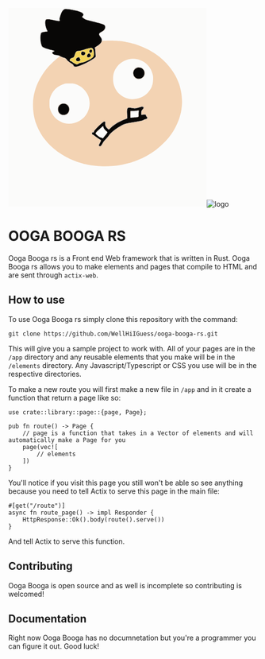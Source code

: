 <svg id="svg" version="1.1" xmlns="http://www.w3.org/2000/svg" xmlns:xlink="http://www.w3.org/1999/xlink" width="400" height="400" viewBox="0, 0, 400,400"><g id="svgg"><path id="path0" d="M113.200 2.426 C 111.119 3.300,108.049 7.149,106.840 10.400 C 106.554 11.170,106.176 12.160,106.000 12.600 C 105.520 13.802,104.949 15.592,104.405 17.600 C 104.136 18.590,103.755 19.813,103.558 20.319 C 103.062 21.592,103.110 23.467,103.663 24.352 C 105.320 27.006,103.131 26.955,88.600 24.001 C 78.586 21.965,76.453 22.118,75.160 24.966 C 73.656 28.276,74.383 35.286,76.927 42.000 C 77.386 43.210,78.109 44.796,78.535 45.525 C 79.514 47.202,79.194 47.512,76.195 47.801 C 71.159 48.286,68.007 48.965,66.979 49.784 C 64.293 51.925,63.959 65.265,66.402 72.800 C 66.794 74.010,67.224 75.480,67.356 76.066 C 67.832 78.163,72.327 80.620,79.000 82.429 C 79.660 82.608,80.830 82.932,81.600 83.148 C 82.370 83.364,85.144 84.088,87.765 84.756 C 92.892 86.062,93.727 86.479,92.543 87.142 C 92.134 87.370,91.170 87.902,90.400 88.323 C 86.458 90.481,89.858 93.795,97.000 94.757 C 101.426 95.353,102.945 95.812,105.000 97.173 C 106.440 98.126,107.981 98.712,113.512 100.410 C 115.112 100.901,118.400 103.818,118.400 104.746 C 118.400 105.261,123.150 109.022,127.400 111.872 C 130.304 113.820,131.104 114.576,131.539 115.780 C 132.732 119.084,137.985 118.868,146.718 115.156 C 147.753 114.716,149.320 114.053,150.200 113.682 C 159.059 109.949,170.805 103.305,174.347 100.024 L 176.095 98.406 175.854 93.303 C 175.626 88.455,175.231 84.558,174.608 80.994 C 174.333 79.416,174.358 79.371,176.064 78.425 C 188.177 71.704,191.289 65.613,186.066 58.847 C 181.419 52.827,181.846 51.243,189.169 47.352 C 195.775 43.842,197.536 36.032,192.268 33.606 C 190.648 32.860,184.136 30.744,181.100 29.978 C 180.275 29.770,178.925 29.429,178.100 29.219 C 177.275 29.009,174.980 28.459,173.000 27.996 C 168.257 26.886,168.184 26.867,163.800 25.611 C 163.140 25.422,160.804 24.798,158.609 24.224 C 155.698 23.462,154.290 22.873,153.409 22.048 C 152.744 21.425,151.345 20.341,150.300 19.639 C 148.028 18.112,148.029 18.117,149.800 16.400 C 153.433 12.879,150.672 9.517,142.000 6.901 C 138.456 5.832,129.148 3.838,123.000 2.830 C 118.973 2.170,114.271 1.976,113.200 2.426 M168.904 80.764 C 172.796 82.243,174.176 95.574,170.800 99.081 C 167.040 102.988,155.073 108.957,148.953 109.978 C 144.059 110.794,143.706 110.909,141.222 112.477 C 139.388 113.635,137.707 113.894,136.495 113.205 C 136.113 112.988,134.810 112.378,133.600 111.848 C 131.509 110.933,130.335 110.136,128.080 108.100 C 127.532 107.605,126.687 107.200,126.204 107.200 C 121.807 107.200,123.744 101.839,128.595 100.581 C 131.871 99.732,132.495 99.005,134.003 94.276 C 136.065 87.809,137.444 86.400,141.708 86.400 C 144.173 86.400,147.885 85.525,154.000 83.503 C 158.684 81.954,160.535 81.456,164.600 80.651 C 166.110 80.352,167.949 80.400,168.904 80.764 M164.070 84.926 C 162.178 86.939,163.668 90.392,166.430 90.399 C 168.276 90.403,169.720 85.880,168.320 84.480 C 167.483 83.643,165.033 83.900,164.070 84.926 M148.031 88.459 C 146.794 89.787,146.513 92.625,147.490 93.936 C 149.679 96.878,155.360 94.906,155.120 91.289 C 154.987 89.293,154.872 89.191,151.654 88.237 C 148.949 87.434,148.988 87.432,148.031 88.459 M160.433 92.900 C 156.003 97.441,160.269 102.100,165.030 97.920 C 166.297 96.808,166.889 95.200,166.032 95.200 C 165.829 95.200,165.543 94.652,165.396 93.982 C 164.733 90.962,162.747 90.529,160.433 92.900 M138.678 100.391 C 135.068 102.681,136.079 107.200,140.203 107.200 C 143.587 107.200,146.758 104.576,144.900 103.314 C 144.337 102.931,144.000 102.295,144.000 101.613 C 144.000 99.096,141.592 98.543,138.678 100.391 M258.592 120.918 C 247.559 126.191,251.081 142.400,263.259 142.400 C 278.029 142.400,278.553 120.809,263.800 120.110 C 261.054 119.980,260.315 120.095,258.592 120.918 M106.974 193.556 C 98.072 197.600,98.009 210.580,106.873 214.393 C 114.851 217.825,123.387 211.674,122.698 202.988 C 122.098 195.434,113.799 190.456,106.974 193.556 M267.400 199.186 C 266.740 199.353,265.120 199.879,263.800 200.354 C 257.770 202.528,255.983 202.619,247.633 201.175 C 241.694 200.147,240.360 200.843,239.574 205.374 C 239.109 208.050,239.136 209.012,239.942 218.750 C 240.257 222.545,240.234 222.582,236.800 223.727 C 224.819 227.723,214.334 233.872,206.157 241.697 C 202.326 245.364,202.870 245.252,200.180 242.929 C 196.321 239.598,194.954 236.630,195.392 232.538 C 195.713 229.540,195.327 228.798,193.451 228.804 C 190.740 228.812,172.800 246.237,172.800 248.861 C 172.800 250.376,172.777 250.400,171.280 250.400 C 169.426 250.400,168.800 250.964,168.800 252.634 C 168.800 253.874,170.050 255.200,171.218 255.200 C 171.463 255.200,172.684 256.076,173.932 257.146 C 176.154 259.052,183.476 264.045,185.748 265.202 C 187.521 266.105,187.465 266.491,184.816 271.633 C 182.671 275.795,182.409 276.534,182.869 277.121 C 184.765 279.543,186.658 278.555,189.234 273.800 C 191.470 269.671,193.056 267.569,196.913 263.623 C 198.968 261.520,201.615 258.360,202.795 256.600 C 208.215 248.519,227.727 235.005,237.200 232.769 C 242.038 231.628,242.839 231.477,255.000 229.419 C 268.058 227.210,271.332 226.384,273.737 224.693 C 274.362 224.253,275.712 223.805,276.737 223.696 C 280.140 223.335,281.288 220.576,278.800 218.737 C 277.990 218.138,277.600 217.504,277.600 216.787 C 277.600 214.400,275.557 213.948,270.091 215.127 C 267.988 215.581,267.948 215.519,267.933 211.771 C 267.919 208.049,268.410 206.769,270.870 204.124 C 274.293 200.443,272.502 197.895,267.400 199.186 M263.274 206.608 C 263.389 206.722,263.232 208.207,262.926 209.908 C 262.571 211.881,262.461 214.102,262.622 216.043 C 262.941 219.908,263.233 219.801,250.000 220.652 L 246.200 220.896 246.200 214.048 L 246.200 207.200 252.200 207.160 C 255.500 207.138,258.650 206.976,259.200 206.800 C 260.362 206.428,262.971 206.305,263.274 206.608 M191.536 238.619 C 191.791 239.179,192.000 239.882,192.000 240.181 C 192.000 241.865,195.338 246.140,198.509 248.517 C 200.700 250.159,200.457 250.644,192.900 259.712 C 191.965 260.834,191.200 261.898,191.200 262.076 C 191.200 262.641,189.807 262.427,188.094 261.600 C 187.184 261.160,186.255 260.800,186.031 260.800 C 184.877 260.800,181.162 258.090,176.655 253.962 C 174.929 252.381,176.858 249.667,183.792 243.920 C 186.112 241.998,189.308 239.107,190.000 238.305 C 190.799 237.380,190.989 237.419,191.536 238.619 " stroke="none" fill="#080706" fill-rule="evenodd"></path><path id="path1" d="M0.000 200.000 L 0.000 400.000 200.000 400.000 L 400.000 400.000 400.000 200.000 L 400.000 0.000 200.000 0.000 L 0.000 0.000 0.000 200.000 M119.567 1.603 C 146.970 5.794,156.351 10.366,150.400 16.629 C 149.448 17.631,149.167 18.163,149.523 18.292 C 150.051 18.484,152.709 20.444,154.340 21.843 C 154.825 22.260,157.062 23.098,159.311 23.706 C 164.089 24.998,176.508 28.162,179.400 28.824 C 192.199 31.755,195.810 33.846,195.784 38.308 C 195.757 43.108,193.688 45.949,188.238 48.669 C 182.437 51.565,182.389 52.069,187.208 59.452 C 188.921 62.075,189.200 62.781,189.200 64.490 L 189.200 66.477 191.300 66.209 C 198.459 65.294,219.104 65.643,227.102 66.815 C 232.823 67.653,235.488 68.080,237.000 68.398 C 237.880 68.583,239.680 68.946,241.000 69.204 C 247.080 70.392,255.565 72.683,260.200 74.388 C 268.420 77.412,273.580 79.577,279.400 82.446 C 286.038 85.717,286.990 86.270,295.798 91.966 C 297.698 93.195,302.915 96.898,303.200 97.220 C 303.310 97.345,303.779 97.706,304.243 98.023 C 304.706 98.340,306.053 99.410,307.236 100.400 C 323.209 113.767,336.352 131.604,342.604 148.400 C 342.973 149.390,343.429 150.560,343.617 151.000 C 344.058 152.031,345.202 155.455,345.620 157.000 C 350.807 176.159,351.621 191.553,348.349 208.600 C 347.965 210.600,347.837 211.136,346.579 216.000 C 344.039 225.824,337.309 241.235,332.753 247.662 C 332.339 248.246,332.000 248.860,332.000 249.026 C 332.000 249.384,324.481 259.924,323.601 260.800 C 323.490 260.910,322.429 262.170,321.242 263.600 C 316.653 269.131,305.284 279.857,299.197 284.400 C 298.460 284.950,297.394 285.777,296.829 286.238 C 291.072 290.925,273.940 300.962,267.200 303.595 C 266.430 303.896,264.900 304.544,263.800 305.036 C 258.984 307.190,250.865 310.165,246.800 311.266 C 246.030 311.474,244.770 311.827,244.000 312.049 C 243.230 312.271,241.880 312.629,241.000 312.845 C 240.120 313.060,238.680 313.417,237.800 313.637 C 234.668 314.420,232.971 314.808,230.800 315.238 C 229.590 315.478,227.790 315.835,226.800 316.032 C 207.464 319.875,177.824 319.513,158.800 315.202 C 157.810 314.977,156.370 314.690,155.600 314.564 C 154.830 314.437,153.750 314.189,153.200 314.013 C 152.650 313.837,151.390 313.471,150.400 313.200 C 149.410 312.929,148.150 312.569,147.600 312.400 C 147.050 312.231,145.790 311.868,144.800 311.593 C 142.483 310.949,138.428 309.644,137.400 309.210 C 136.960 309.025,134.969 308.241,132.976 307.468 C 108.932 298.147,86.349 281.727,73.200 264.005 C 72.650 263.264,71.824 262.194,71.365 261.629 C 66.750 255.940,60.247 244.027,56.830 235.000 C 56.331 233.680,55.768 232.240,55.579 231.800 C 54.318 228.857,51.894 219.064,51.124 213.800 C 49.088 199.873,49.267 185.667,51.613 175.000 C 52.455 171.171,53.323 167.671,53.844 166.000 C 54.153 165.010,54.598 163.570,54.832 162.800 C 55.421 160.861,56.710 157.369,57.969 154.300 C 66.338 133.906,82.330 113.647,101.100 99.663 C 104.445 97.170,104.336 96.773,100.100 96.035 C 98.725 95.796,96.485 95.406,95.122 95.168 C 87.936 93.916,85.673 89.103,91.319 87.082 C 92.239 86.752,91.267 86.354,86.747 85.209 C 76.859 82.704,71.707 80.977,69.161 79.314 C 67.525 78.246,67.255 77.755,65.632 72.900 C 64.298 68.905,63.715 61.396,64.303 55.777 C 65.004 49.088,65.989 48.285,74.858 47.166 L 78.315 46.729 77.011 43.865 C 73.054 35.172,72.614 25.057,76.087 22.624 C 77.134 21.891,81.835 21.771,84.494 22.410 C 88.031 23.260,98.299 25.173,100.745 25.438 L 103.290 25.714 102.974 24.757 C 101.825 21.280,105.412 9.987,109.272 4.929 C 111.904 1.480,114.109 0.768,119.567 1.603 M244.400 102.850 C 236.494 104.451,229.819 107.827,223.898 113.220 C 219.534 117.195,215.852 122.520,213.679 128.000 C 205.848 147.755,214.960 170.547,234.400 179.833 C 247.008 185.855,262.528 184.546,274.528 176.448 C 280.910 172.142,289.600 161.055,289.600 157.220 C 289.600 156.983,289.773 156.477,289.984 156.095 C 292.294 151.912,292.691 139.394,290.740 132.200 C 285.375 112.410,264.010 98.879,244.400 102.850 M269.046 120.416 C 279.173 126.036,276.983 140.856,265.679 143.196 C 252.818 145.859,245.565 128.604,256.429 121.188 C 259.715 118.945,265.733 118.577,269.046 120.416 M114.000 152.477 C 98.123 156.957,87.837 167.267,83.545 183.000 C 82.803 185.722,82.799 198.641,83.539 201.400 C 86.442 212.208,94.008 222.574,102.256 227.041 C 103.105 227.501,104.430 228.231,105.200 228.665 C 111.175 232.026,122.219 233.711,129.785 232.416 C 151.819 228.642,167.324 207.138,163.396 185.800 C 161.352 174.693,156.950 167.269,148.200 160.173 C 145.154 157.703,140.714 155.184,137.358 154.023 C 132.076 152.196,130.633 151.999,122.880 152.041 C 118.766 152.063,114.770 152.259,114.000 152.477 M118.310 193.890 C 120.412 195.286,122.800 198.189,122.800 199.348 C 122.800 199.681,122.980 200.064,123.200 200.200 C 123.694 200.505,123.733 206.950,123.247 207.905 C 123.052 208.287,122.647 209.138,122.347 209.797 C 117.157 221.155,99.600 216.689,99.600 204.011 C 99.600 194.015,110.012 188.383,118.310 193.890 M261.200 207.267 C 260.430 207.451,256.875 207.719,253.300 207.862 L 246.800 208.123 246.800 214.300 L 246.800 220.477 248.900 220.243 C 250.055 220.113,252.800 219.831,255.000 219.615 C 257.200 219.398,259.675 219.107,260.500 218.967 L 262.000 218.712 262.000 214.216 C 262.000 211.743,262.201 209.143,262.446 208.439 C 262.989 206.882,262.953 206.848,261.200 207.267 M189.389 239.902 C 188.723 240.506,186.833 242.164,185.189 243.588 C 180.591 247.568,176.836 251.257,176.589 252.035 C 176.138 253.456,182.405 258.449,187.307 260.575 L 190.414 261.923 192.107 259.720 C 193.038 258.509,195.024 255.998,196.521 254.140 C 199.440 250.515,199.610 249.769,197.748 248.772 C 195.978 247.825,193.135 244.327,191.838 241.502 L 190.600 238.805 189.389 239.902 " stroke="none" fill="#fbfbfa" fill-rule="evenodd"></path><path id="path2" d="M114.900 1.487 C 115.505 1.578,116.495 1.578,117.100 1.487 C 117.705 1.395,117.210 1.320,116.000 1.320 C 114.790 1.320,114.295 1.395,114.900 1.487 M121.905 2.283 C 122.402 2.379,123.122 2.375,123.505 2.275 C 123.887 2.175,123.480 2.096,122.600 2.101 C 121.720 2.105,121.407 2.187,121.905 2.283 M76.176 22.630 C 75.749 22.976,75.670 23.111,76.000 22.930 C 76.330 22.748,78.220 22.497,80.200 22.370 L 83.800 22.140 80.376 22.070 C 77.778 22.017,76.766 22.152,76.176 22.630 M102.998 24.667 C 103.167 25.291,103.032 25.587,102.517 25.721 C 101.889 25.884,101.884 25.913,102.476 25.954 C 103.401 26.017,103.734 25.351,103.203 24.503 C 102.815 23.885,102.790 23.905,102.998 24.667 M98.500 25.476 C 98.885 25.576,99.515 25.576,99.900 25.476 C 100.285 25.375,99.970 25.293,99.200 25.293 C 98.430 25.293,98.115 25.375,98.500 25.476 M73.728 29.600 C 73.728 31.030,73.801 31.615,73.889 30.900 C 73.978 30.185,73.978 29.015,73.889 28.300 C 73.801 27.585,73.728 28.170,73.728 29.600 M74.101 33.800 C 74.105 34.680,74.187 34.993,74.283 34.495 C 74.379 33.998,74.375 33.278,74.275 32.895 C 74.175 32.513,74.096 32.920,74.101 33.800 M192.826 45.307 C 191.687 46.711,191.642 46.829,192.563 46.000 C 193.520 45.138,194.656 43.586,194.314 43.607 C 194.251 43.611,193.582 44.376,192.826 45.307 M78.162 46.338 C 78.349 46.642,78.062 46.819,77.324 46.854 C 76.312 46.903,76.295 46.927,77.146 47.088 C 78.253 47.298,79.130 46.651,78.373 46.183 C 78.053 45.985,77.978 46.041,78.162 46.338 M70.500 47.876 C 70.885 47.976,71.515 47.976,71.900 47.876 C 72.285 47.775,71.970 47.693,71.200 47.693 C 70.430 47.693,70.115 47.775,70.500 47.876 M64.514 54.600 C 64.517 55.700,64.595 56.103,64.687 55.495 C 64.779 54.886,64.777 53.986,64.682 53.495 C 64.587 53.003,64.511 53.500,64.514 54.600 M64.146 61.000 C 64.147 63.200,64.214 64.049,64.295 62.887 C 64.376 61.724,64.376 59.924,64.293 58.887 C 64.211 57.849,64.145 58.800,64.146 61.000 M188.870 65.000 C 188.727 70.166,184.537 74.747,175.914 79.164 C 175.316 79.470,174.910 79.854,175.010 80.016 C 175.942 81.524,177.047 96.636,176.346 98.294 C 173.951 103.965,144.000 118.800,134.944 118.800 C 132.921 118.800,130.800 117.184,130.800 115.643 C 130.800 115.067,129.882 114.212,127.700 112.754 C 122.605 109.352,118.843 106.362,117.998 105.042 C 116.234 102.289,115.274 101.582,111.902 100.552 C 107.053 99.070,105.559 98.452,104.000 97.284 C 103.153 96.649,102.835 96.526,103.195 96.972 C 103.734 97.641,103.698 97.770,102.814 98.355 C 96.932 102.249,83.951 114.309,78.000 121.408 C 70.488 130.370,61.801 144.630,58.023 154.200 C 57.849 154.640,57.521 155.450,57.293 156.000 C 56.610 157.647,55.286 161.304,54.832 162.800 C 54.598 163.570,54.153 165.010,53.844 166.000 C 53.323 167.671,52.455 171.171,51.613 175.000 C 49.267 185.667,49.088 199.873,51.124 213.800 C 51.894 219.064,54.318 228.857,55.579 231.800 C 55.768 232.240,56.331 233.680,56.830 235.000 C 60.247 244.027,66.750 255.940,71.365 261.629 C 71.824 262.194,72.650 263.264,73.200 264.005 C 86.349 281.727,108.932 298.147,132.976 307.468 C 134.969 308.241,136.960 309.025,137.400 309.210 C 138.428 309.644,142.483 310.949,144.800 311.593 C 145.790 311.868,147.050 312.231,147.600 312.400 C 148.150 312.569,149.410 312.929,150.400 313.200 C 151.390 313.471,152.650 313.837,153.200 314.013 C 153.750 314.189,154.830 314.437,155.600 314.564 C 156.370 314.690,157.810 314.977,158.800 315.202 C 177.824 319.513,207.464 319.875,226.800 316.032 C 227.790 315.835,229.590 315.478,230.800 315.238 C 232.931 314.816,234.336 314.495,237.900 313.618 C 241.631 312.700,242.661 312.436,244.100 312.027 C 244.925 311.792,246.185 311.440,246.900 311.243 C 250.973 310.126,259.060 307.156,263.800 305.036 C 264.900 304.544,266.430 303.896,267.200 303.595 C 273.940 300.962,291.072 290.925,296.829 286.238 C 297.394 285.777,298.460 284.950,299.197 284.400 C 305.284 279.857,316.653 269.131,321.242 263.600 C 322.429 262.170,323.490 260.910,323.601 260.800 C 324.481 259.924,332.000 249.384,332.000 249.026 C 332.000 248.860,332.339 248.246,332.753 247.662 C 336.181 242.826,342.116 230.178,344.793 222.000 C 345.781 218.983,346.280 217.213,347.608 212.000 C 349.401 204.966,350.592 193.408,350.246 186.400 C 349.658 174.479,348.694 168.354,345.620 157.000 C 345.202 155.455,344.058 152.031,343.617 151.000 C 343.429 150.560,342.973 149.390,342.604 148.400 C 336.352 131.604,323.209 113.767,307.236 100.400 C 306.053 99.410,304.706 98.340,304.243 98.023 C 303.779 97.706,303.310 97.345,303.200 97.220 C 302.915 96.898,297.698 93.195,295.798 91.966 C 286.990 86.270,286.038 85.717,279.400 82.446 C 273.580 79.577,268.420 77.412,260.200 74.388 C 255.565 72.683,247.080 70.392,241.000 69.204 C 239.680 68.946,237.880 68.583,237.000 68.398 C 235.488 68.080,232.823 67.653,227.102 66.815 C 219.112 65.644,198.437 65.293,191.322 66.207 L 189.244 66.474 189.096 64.337 C 188.959 62.359,188.942 62.409,188.870 65.000 M64.509 67.200 C 64.509 68.190,64.587 68.595,64.682 68.100 C 64.778 67.605,64.778 66.795,64.682 66.300 C 64.587 65.805,64.509 66.210,64.509 67.200 M65.206 71.633 C 65.209 72.165,65.389 72.870,65.606 73.200 C 65.882 73.622,65.923 73.385,65.742 72.400 C 65.425 70.675,65.198 70.349,65.206 71.633 M88.012 90.694 C 88.005 90.965,88.495 91.694,89.100 92.313 C 89.705 92.932,89.910 93.070,89.555 92.619 C 89.200 92.169,88.710 91.440,88.467 91.000 C 88.223 90.560,88.019 90.422,88.012 90.694 M96.300 95.482 C 96.795 95.578,97.605 95.578,98.100 95.482 C 98.595 95.387,98.190 95.309,97.200 95.309 C 96.210 95.309,95.805 95.387,96.300 95.482 M259.000 102.985 C 276.004 106.533,288.278 118.938,291.587 135.920 C 292.630 141.274,291.699 152.990,289.984 156.095 C 289.773 156.477,289.600 156.983,289.600 157.220 C 289.600 159.346,284.188 167.784,280.386 171.586 C 269.353 182.619,251.196 186.681,237.400 181.202 C 220.822 174.618,211.189 160.543,211.206 142.929 C 211.216 132.550,213.381 126.019,219.488 117.940 C 228.218 106.392,244.960 100.055,259.000 102.985 M261.900 119.489 C 262.615 119.578,263.785 119.578,264.500 119.489 C 265.215 119.401,264.630 119.328,263.200 119.328 C 261.770 119.328,261.185 119.401,261.900 119.489 M257.600 120.456 L 256.600 121.295 257.629 120.685 C 258.195 120.349,259.095 119.992,259.629 119.892 L 260.600 119.709 259.600 119.663 C 259.050 119.638,258.150 119.995,257.600 120.456 M270.287 121.564 C 272.042 122.836,273.298 124.414,274.192 126.473 C 274.509 127.203,274.776 127.520,274.784 127.178 C 274.823 125.657,270.374 120.400,269.049 120.400 C 268.846 120.400,269.403 120.924,270.287 121.564 M255.171 122.102 C 254.605 122.596,253.893 123.360,253.590 123.800 C 253.286 124.240,253.794 123.888,254.719 123.019 C 256.253 121.576,256.583 121.196,256.300 121.202 C 256.245 121.203,255.737 121.608,255.171 122.102 M252.210 125.980 C 251.875 126.629,251.615 127.484,251.634 127.880 C 251.657 128.359,251.773 128.257,251.979 127.577 C 252.150 127.014,252.501 126.159,252.759 125.677 C 253.017 125.194,253.136 124.800,253.024 124.800 C 252.912 124.800,252.546 125.331,252.210 125.980 M275.000 131.426 C 275.000 133.267,275.122 134.464,275.272 134.086 C 275.642 133.153,275.658 129.110,275.294 128.540 C 275.132 128.287,275.000 129.586,275.000 131.426 M251.314 131.400 C 251.317 132.500,251.395 132.903,251.487 132.295 C 251.579 131.686,251.577 130.786,251.482 130.295 C 251.387 129.803,251.311 130.300,251.314 131.400 M251.646 134.662 C 251.544 136.560,255.762 142.000,257.335 142.000 C 257.567 142.000,257.047 141.477,256.179 140.837 C 254.052 139.270,252.347 136.804,251.867 134.600 C 251.705 133.855,251.690 133.860,251.646 134.662 M274.432 135.524 C 274.314 137.467,270.110 141.643,267.448 142.460 C 266.736 142.678,266.718 142.727,267.332 142.760 C 269.373 142.871,275.278 137.006,274.659 135.482 C 274.517 135.133,274.454 135.145,274.432 135.524 M258.188 142.381 C 258.629 143.095,263.201 143.714,264.905 143.291 L 266.600 142.870 264.599 143.073 C 263.433 143.192,261.640 143.026,260.299 142.676 C 259.034 142.346,258.084 142.213,258.188 142.381 M132.680 152.604 C 133.956 152.936,136.061 153.575,137.358 154.023 C 139.572 154.789,140.657 155.328,144.600 157.621 C 152.580 162.261,160.316 172.472,162.463 181.200 C 165.202 192.337,164.188 201.423,159.110 211.225 C 149.180 230.394,123.207 238.796,105.200 228.665 C 104.430 228.231,103.105 227.501,102.256 227.041 C 94.008 222.574,86.442 212.208,83.539 201.400 C 82.799 198.641,82.803 185.722,83.545 183.000 C 87.837 167.267,98.123 156.957,114.000 152.477 C 116.357 151.812,129.994 151.904,132.680 152.604 M110.000 192.033 C 109.028 192.195,109.487 192.281,111.500 192.314 C 113.095 192.340,114.400 192.299,114.400 192.223 C 114.400 191.939,111.353 191.808,110.000 192.033 M105.400 193.280 C 103.588 194.571,101.584 196.503,101.126 197.400 C 100.901 197.840,101.290 197.524,101.989 196.698 C 103.513 194.899,106.254 192.948,107.616 192.693 L 108.600 192.509 107.600 192.467 C 107.050 192.444,106.060 192.810,105.400 193.280 M115.400 192.685 C 115.840 192.791,116.371 193.040,116.580 193.239 C 116.789 193.437,117.138 193.600,117.356 193.600 C 117.575 193.600,117.404 193.336,116.976 193.013 C 116.549 192.690,115.840 192.441,115.400 192.459 L 114.600 192.493 115.400 192.685 M119.630 195.296 C 120.636 196.298,121.757 197.721,122.121 198.459 C 122.484 199.196,122.786 199.571,122.791 199.291 C 122.807 198.404,120.766 195.668,119.256 194.552 C 117.952 193.587,117.991 193.665,119.630 195.296 M272.142 198.981 C 273.782 200.501,273.572 202.037,271.407 204.351 C 269.052 206.869,268.400 208.535,268.400 212.033 L 268.400 214.891 269.700 214.623 C 275.535 213.423,278.400 214.208,278.400 217.008 C 278.400 217.527,278.824 218.186,279.400 218.563 C 281.783 220.124,279.957 224.811,277.182 224.256 C 276.535 224.127,275.564 224.382,274.576 224.941 C 270.601 227.190,268.482 227.753,256.200 229.824 C 242.272 232.173,243.606 231.920,238.000 233.275 C 227.547 235.803,208.831 248.611,203.118 257.146 C 201.994 258.826,199.248 262.090,197.015 264.400 C 193.591 267.944,190.800 271.432,190.800 272.170 C 190.800 272.596,187.850 277.350,187.154 278.046 C 185.585 279.615,182.000 278.514,182.000 276.465 C 182.000 276.060,182.986 273.855,184.191 271.565 C 186.998 266.232,187.120 266.657,181.866 263.465 C 179.390 261.961,176.203 259.756,174.782 258.566 C 173.362 257.375,171.433 256.046,170.495 255.613 C 167.082 254.034,167.783 249.006,171.321 249.683 C 172.141 249.840,172.222 249.730,172.067 248.672 C 171.861 247.273,188.813 230.003,191.718 228.651 C 194.603 227.310,197.099 229.310,196.075 232.144 C 195.053 234.968,196.491 238.493,200.092 241.995 L 202.573 244.407 205.186 241.875 C 213.683 233.645,219.731 229.867,232.600 224.756 L 239.400 222.055 239.331 220.327 C 239.293 219.377,239.132 215.618,238.974 211.973 C 238.475 200.434,239.756 199.054,249.318 200.833 C 254.657 201.826,258.914 201.495,264.000 199.692 C 269.473 197.752,270.700 197.645,272.142 198.981 M100.037 199.331 C 99.763 199.843,99.614 200.878,99.705 201.631 C 99.868 202.965,99.874 202.958,99.936 201.380 C 99.971 200.489,100.213 199.547,100.473 199.287 C 100.734 199.026,100.854 198.721,100.741 198.607 C 100.627 198.494,100.311 198.820,100.037 199.331 M123.000 204.000 C 123.000 206.158,123.135 207.840,123.300 207.738 C 123.465 207.636,123.600 205.954,123.600 204.000 C 123.600 202.046,123.465 200.364,123.300 200.262 C 123.135 200.160,123.000 201.842,123.000 204.000 M99.632 206.676 C 99.614 207.598,99.742 208.441,99.916 208.548 C 100.090 208.656,100.167 208.082,100.087 207.272 C 99.869 205.058,99.667 204.795,99.632 206.676 M257.900 207.482 C 258.395 207.578,259.205 207.578,259.700 207.482 C 260.195 207.387,259.790 207.309,258.800 207.309 C 257.810 207.309,257.405 207.387,257.900 207.482 M246.576 208.118 C 246.467 208.402,246.428 211.327,246.489 214.618 L 246.600 220.600 248.200 220.634 L 249.800 220.668 248.281 220.510 L 246.762 220.352 246.881 213.976 C 246.998 207.686,246.968 207.097,246.576 208.118 M122.064 209.601 C 121.079 211.825,118.034 214.368,115.200 215.333 C 114.704 215.501,114.714 215.542,115.254 215.568 C 117.340 215.669,123.234 210.303,122.723 208.769 C 122.654 208.563,122.358 208.937,122.064 209.601 M100.400 209.479 C 100.400 211.045,106.405 215.984,107.685 215.470 C 108.037 215.329,107.998 215.253,107.561 215.232 C 105.893 215.149,102.866 212.718,101.060 210.011 C 100.697 209.467,100.400 209.228,100.400 209.479 M262.086 213.875 L 262.000 218.749 260.700 218.911 L 259.400 219.072 260.713 219.136 C 262.403 219.218,262.453 219.046,262.299 213.576 L 262.171 209.000 262.086 213.875 M109.800 216.026 C 110.680 216.185,112.120 216.184,113.000 216.024 C 114.265 215.794,113.931 215.733,111.400 215.735 C 108.871 215.737,108.536 215.798,109.800 216.026 M253.100 219.893 C 254.035 219.977,255.565 219.977,256.500 219.893 C 257.435 219.809,256.670 219.740,254.800 219.740 C 252.930 219.740,252.165 219.809,253.100 219.893 M189.558 239.512 L 188.600 240.600 189.657 239.671 C 190.444 238.979,190.768 238.877,190.925 239.271 C 191.065 239.621,191.148 239.639,191.168 239.324 C 191.232 238.365,190.492 238.452,189.558 239.512 M195.400 246.800 C 196.259 247.680,197.052 248.400,197.162 248.400 C 197.272 248.400,196.659 247.680,195.800 246.800 C 194.941 245.920,194.148 245.200,194.038 245.200 C 193.928 245.200,194.541 245.920,195.400 246.800 M178.786 249.100 L 176.600 251.400 178.900 249.214 C 181.037 247.182,181.383 246.800,181.086 246.800 C 181.024 246.800,179.989 247.835,178.786 249.100 " stroke="none" fill="#f3d3b3" fill-rule="evenodd"></path><path id="path3" d="M162.194 81.428 C 160.871 81.716,157.001 82.877,153.594 84.006 C 149.145 85.482,146.104 86.225,142.800 86.645 C 137.317 87.343,136.173 88.167,135.026 92.246 C 133.178 98.816,132.368 99.846,127.998 101.173 C 123.641 102.496,122.729 105.657,126.359 106.851 C 127.152 107.111,128.790 108.130,130.000 109.115 C 131.210 110.100,132.830 111.170,133.600 111.492 C 134.370 111.815,135.510 112.331,136.132 112.639 C 137.821 113.475,138.536 113.351,142.124 111.605 C 144.340 110.526,146.177 109.932,147.800 109.771 C 153.832 109.172,167.555 102.421,170.956 98.380 C 173.308 95.584,172.636 85.651,169.860 82.171 C 168.607 80.601,166.793 80.425,162.194 81.428 M167.614 83.807 C 169.394 84.728,169.773 88.284,168.253 89.804 C 166.895 91.162,163.610 90.321,163.020 88.464 C 162.005 85.266,164.853 82.379,167.614 83.807 M152.222 88.036 C 155.722 89.167,156.668 91.335,154.733 93.795 C 151.287 98.175,144.723 94.769,146.877 89.719 C 148.049 86.972,148.494 86.832,152.222 88.036 M164.869 91.862 C 165.271 92.226,165.600 92.933,165.600 93.433 C 165.600 93.934,165.888 94.631,166.240 94.983 C 167.274 96.017,166.613 97.483,164.510 98.816 C 161.162 100.940,158.400 99.910,158.400 96.538 C 158.400 92.774,162.556 89.769,164.869 91.862 M143.700 99.923 C 144.085 100.253,144.400 100.889,144.400 101.336 C 144.400 101.783,144.785 102.558,145.256 103.059 C 146.056 103.912,146.071 104.033,145.476 104.940 C 143.229 108.369,137.616 108.597,136.366 105.310 C 134.910 101.481,140.626 97.283,143.700 99.923 " stroke="none" fill="#f3d45a" fill-rule="evenodd"></path><path id="path4" d="M112.287 2.434 C 110.447 3.405,106.291 8.800,107.383 8.800 C 107.484 8.800,108.016 8.033,108.565 7.096 C 110.986 2.965,113.107 1.853,117.999 2.153 C 120.146 2.284,120.958 2.238,120.200 2.028 C 117.864 1.379,113.901 1.582,112.287 2.434 M122.600 2.800 C 124.340 3.243,126.982 3.243,125.600 2.800 C 125.050 2.624,123.880 2.483,123.000 2.487 C 121.478 2.494,121.458 2.510,122.600 2.800 M127.400 3.600 C 127.840 3.789,128.740 3.944,129.400 3.944 C 130.423 3.944,130.482 3.893,129.800 3.600 C 129.360 3.411,128.460 3.256,127.800 3.256 C 126.777 3.256,126.718 3.307,127.400 3.600 M131.400 4.400 C 131.840 4.589,132.740 4.744,133.400 4.744 C 134.423 4.744,134.482 4.693,133.800 4.400 C 133.360 4.211,132.460 4.056,131.800 4.056 C 130.777 4.056,130.718 4.107,131.400 4.400 M134.800 4.946 C 134.800 5.026,136.105 5.400,137.700 5.777 C 149.850 8.648,154.020 12.309,149.800 16.400 C 148.029 18.117,148.028 18.112,150.300 19.639 C 151.345 20.341,152.740 21.419,153.400 22.033 C 154.452 23.012,159.530 24.800,161.259 24.800 C 162.341 24.800,161.101 24.308,158.295 23.623 C 156.009 23.066,154.779 22.481,153.081 21.147 C 151.858 20.186,150.444 19.110,149.939 18.755 L 149.021 18.109 150.311 16.641 C 152.325 14.346,151.989 11.686,149.412 9.516 C 147.500 7.906,134.800 3.934,134.800 4.946 M106.223 10.606 C 105.571 12.168,105.408 13.126,105.874 12.659 C 106.259 12.274,107.198 9.464,107.005 9.272 C 106.918 9.185,106.566 9.785,106.223 10.606 M104.225 16.479 C 103.661 18.328,103.212 20.102,103.227 20.421 C 103.262 21.162,103.763 19.962,104.404 17.600 C 104.673 16.610,105.076 15.299,105.300 14.687 C 105.524 14.075,105.605 13.472,105.479 13.346 C 105.354 13.220,104.789 14.630,104.225 16.479 M102.998 22.600 C 103.069 23.480,103.189 24.560,103.264 25.000 C 103.390 25.739,103.201 25.794,100.800 25.716 C 98.923 25.655,98.478 25.727,99.200 25.976 C 102.341 27.058,104.629 26.186,103.667 24.273 C 103.426 23.793,103.147 22.860,103.049 22.200 C 102.950 21.540,102.927 21.720,102.998 22.600 M76.146 22.868 C 75.238 23.307,74.394 24.790,74.409 25.919 C 74.414 26.293,74.750 25.868,75.157 24.973 C 75.707 23.761,76.241 23.235,77.248 22.914 C 78.063 22.653,78.282 22.476,77.800 22.468 C 77.360 22.460,76.616 22.640,76.146 22.868 M82.200 22.823 C 83.080 23.005,84.250 23.146,84.800 23.137 L 85.800 23.120 84.800 22.800 C 84.250 22.624,83.080 22.483,82.200 22.486 L 80.600 22.492 82.200 22.823 M86.600 23.600 C 87.040 23.789,87.940 23.944,88.600 23.944 C 89.623 23.944,89.682 23.893,89.000 23.600 C 88.560 23.411,87.660 23.256,87.000 23.256 C 85.977 23.256,85.918 23.307,86.600 23.600 M90.600 24.400 C 91.040 24.589,91.940 24.744,92.600 24.744 C 93.623 24.744,93.682 24.693,93.000 24.400 C 92.560 24.211,91.660 24.056,91.000 24.056 C 89.977 24.056,89.918 24.107,90.600 24.400 M94.600 25.200 C 95.040 25.389,96.030 25.538,96.800 25.532 C 98.073 25.521,98.109 25.491,97.200 25.200 C 95.748 24.735,93.518 24.735,94.600 25.200 M162.400 25.200 C 162.730 25.413,163.360 25.588,163.800 25.588 C 164.462 25.588,164.497 25.521,164.000 25.200 C 163.670 24.987,163.040 24.812,162.600 24.812 C 161.938 24.812,161.903 24.879,162.400 25.200 M165.400 25.975 C 167.142 26.674,169.095 27.198,169.828 27.164 C 170.253 27.143,169.520 26.786,168.200 26.369 C 165.817 25.616,163.798 25.332,165.400 25.975 M74.134 29.600 C 74.134 31.250,74.205 31.925,74.291 31.100 C 74.378 30.275,74.378 28.925,74.291 28.100 C 74.205 27.275,74.134 27.950,74.134 29.600 M170.800 27.353 C 170.800 27.616,176.800 28.933,177.016 28.718 C 177.128 28.605,176.001 28.217,174.510 27.855 C 171.806 27.199,170.800 27.063,170.800 27.353 M178.000 29.200 C 178.330 29.413,179.050 29.578,179.600 29.566 C 180.516 29.546,180.533 29.515,179.800 29.200 C 178.616 28.691,177.213 28.691,178.000 29.200 M181.200 30.000 C 181.530 30.213,182.091 30.391,182.447 30.394 C 183.315 30.402,190.181 32.649,192.268 33.608 C 197.537 36.028,195.774 43.842,189.169 47.352 C 185.374 49.368,183.200 50.866,183.200 51.464 C 183.200 51.848,183.504 51.707,184.100 51.048 C 184.595 50.500,186.440 49.302,188.200 48.386 C 193.269 45.747,195.582 42.737,195.664 38.674 C 195.749 34.417,194.162 33.239,184.557 30.431 C 181.407 29.510,180.203 29.356,181.200 30.000 M74.456 34.600 C 74.456 35.260,74.611 36.160,74.800 36.600 C 75.093 37.282,75.144 37.223,75.144 36.200 C 75.144 35.540,74.989 34.640,74.800 34.200 C 74.507 33.518,74.456 33.577,74.456 34.600 M75.212 38.200 C 75.212 38.640,75.387 39.270,75.600 39.600 C 75.921 40.097,75.988 40.062,75.988 39.400 C 75.988 38.960,75.813 38.330,75.600 38.000 C 75.279 37.503,75.212 37.538,75.212 38.200 M76.033 40.800 C 76.021 41.130,76.606 42.618,77.333 44.106 C 78.820 47.151,78.813 47.191,76.833 47.223 C 76.045 47.236,74.680 47.410,73.800 47.610 C 72.508 47.904,72.807 47.943,75.353 47.814 C 79.371 47.610,79.507 47.447,78.089 44.557 C 77.453 43.261,76.735 41.750,76.493 41.200 C 76.252 40.650,76.045 40.470,76.033 40.800 M68.800 48.400 C 68.046 48.887,69.678 48.887,71.200 48.400 C 72.116 48.107,72.083 48.077,70.800 48.046 C 70.030 48.027,69.130 48.187,68.800 48.400 M66.761 49.313 C 65.700 50.123,64.798 52.269,64.841 53.880 C 64.878 55.255,64.932 55.173,65.403 53.013 C 65.790 51.237,66.215 50.392,67.062 49.715 C 68.216 48.791,67.936 48.416,66.761 49.313 M183.210 53.677 C 183.198 54.471,184.484 56.798,186.071 58.853 C 186.688 59.652,187.542 61.092,187.968 62.053 C 188.395 63.014,188.756 63.495,188.772 63.123 C 188.802 62.403,187.621 60.183,186.154 58.200 C 185.666 57.540,184.806 56.100,184.244 55.000 C 183.681 53.900,183.216 53.305,183.210 53.677 M64.553 61.000 C 64.553 63.640,64.618 64.668,64.697 63.284 C 64.775 61.901,64.774 59.741,64.695 58.484 C 64.616 57.228,64.552 58.360,64.553 61.000 M188.451 66.200 C 188.153 69.671,183.417 74.346,176.064 78.425 C 174.358 79.371,174.333 79.416,174.608 80.994 C 175.231 84.558,175.626 88.455,175.854 93.303 L 176.095 98.406 174.347 100.024 C 170.805 103.305,159.059 109.949,150.200 113.682 C 149.320 114.053,147.753 114.716,146.718 115.156 C 137.985 118.868,132.732 119.084,131.539 115.780 C 131.104 114.576,130.304 113.820,127.400 111.872 C 123.150 109.022,118.400 105.261,118.400 104.746 C 118.400 103.818,115.112 100.901,113.512 100.410 C 108.011 98.721,106.440 98.129,105.000 97.199 C 102.700 95.713,101.339 95.194,99.881 95.244 C 98.788 95.282,98.902 95.362,100.658 95.792 C 101.790 96.069,103.320 96.754,104.058 97.314 C 105.554 98.450,107.063 99.073,111.902 100.552 C 115.274 101.582,116.234 102.289,117.998 105.042 C 118.843 106.362,122.605 109.352,127.700 112.754 C 129.882 114.212,130.800 115.067,130.800 115.643 C 130.800 117.184,132.921 118.800,134.944 118.800 C 144.000 118.800,173.951 103.965,176.346 98.294 C 177.047 96.636,175.942 81.524,175.010 80.016 C 174.910 79.854,175.316 79.470,175.914 79.164 C 183.430 75.314,189.161 69.630,188.686 66.497 C 188.578 65.782,188.496 65.678,188.451 66.200 M64.868 68.000 C 64.862 68.770,65.011 69.760,65.200 70.200 C 65.665 71.282,65.665 69.052,65.200 67.600 C 64.909 66.691,64.879 66.727,64.868 68.000 M65.641 71.800 C 65.645 72.755,67.146 76.466,67.177 75.600 C 67.189 75.270,66.848 74.100,66.418 73.000 C 65.989 71.900,65.639 71.360,65.641 71.800 M67.200 76.891 C 67.200 77.595,68.981 79.099,71.000 80.101 C 72.975 81.080,77.188 82.471,77.681 82.306 C 77.935 82.222,76.625 81.656,74.771 81.048 C 71.299 79.911,68.768 78.460,67.770 77.036 C 67.295 76.358,67.200 76.334,67.200 76.891 M165.900 80.682 C 166.395 80.778,167.205 80.778,167.700 80.682 C 168.195 80.587,167.790 80.509,166.800 80.509 C 165.810 80.509,165.405 80.587,165.900 80.682 M161.800 81.200 L 161.000 81.544 161.800 81.532 C 162.240 81.526,163.050 81.376,163.600 81.200 L 164.600 80.880 163.600 80.868 C 163.050 80.862,162.240 81.011,161.800 81.200 M169.868 82.181 C 170.474 82.941,171.042 83.492,171.129 83.404 C 171.377 83.156,169.592 80.800,169.156 80.800 C 168.941 80.800,169.262 81.422,169.868 82.181 M158.400 82.000 C 157.605 82.514,158.604 82.514,159.800 82.000 L 160.600 81.656 159.800 81.634 C 159.360 81.622,158.730 81.787,158.400 82.000 M78.800 82.800 C 79.130 83.013,79.760 83.188,80.200 83.188 C 80.862 83.188,80.897 83.121,80.400 82.800 C 80.070 82.587,79.440 82.412,79.000 82.412 C 78.338 82.412,78.303 82.479,78.800 82.800 M156.000 82.800 C 155.467 83.145,155.467 83.188,156.000 83.188 C 156.330 83.188,156.870 83.013,157.200 82.800 C 157.733 82.455,157.733 82.412,157.200 82.412 C 156.870 82.412,156.330 82.587,156.000 82.800 M81.600 83.600 C 81.930 83.813,82.560 83.988,83.000 83.988 C 83.662 83.988,83.697 83.921,83.200 83.600 C 82.870 83.387,82.240 83.212,81.800 83.212 C 81.138 83.212,81.103 83.279,81.600 83.600 M153.600 83.600 C 153.067 83.945,153.067 83.988,153.600 83.988 C 153.930 83.988,154.470 83.813,154.800 83.600 C 155.333 83.255,155.333 83.212,154.800 83.212 C 154.470 83.212,153.930 83.387,153.600 83.600 M164.500 83.996 C 163.785 84.432,163.200 85.002,163.200 85.264 C 163.200 85.525,163.617 85.348,164.126 84.870 C 164.701 84.329,165.572 83.998,166.426 83.994 C 167.460 83.989,167.652 83.892,167.200 83.600 C 166.344 83.047,165.964 83.103,164.500 83.996 M84.600 84.400 C 85.040 84.589,85.760 84.744,86.200 84.744 L 87.000 84.744 86.200 84.400 C 85.760 84.211,85.040 84.056,84.600 84.056 L 83.800 84.056 84.600 84.400 M151.200 84.400 C 150.667 84.745,150.667 84.788,151.200 84.788 C 151.530 84.788,152.070 84.613,152.400 84.400 C 152.933 84.055,152.933 84.012,152.400 84.012 C 152.070 84.012,151.530 84.187,151.200 84.400 M171.256 84.400 C 171.256 84.730,171.411 85.360,171.600 85.800 C 171.817 86.304,171.944 86.378,171.944 86.000 C 171.944 85.670,171.789 85.040,171.600 84.600 C 171.383 84.096,171.256 84.022,171.256 84.400 M89.800 85.761 L 92.600 86.652 91.000 87.484 C 88.234 88.921,87.754 89.705,88.675 91.282 C 89.515 92.720,91.745 94.412,92.759 94.380 C 93.112 94.369,92.646 93.994,91.724 93.547 C 88.561 92.012,87.963 89.657,90.400 88.323 C 91.170 87.902,92.134 87.370,92.543 87.142 C 93.575 86.564,92.976 86.106,90.259 85.399 C 86.863 84.514,86.581 84.737,89.800 85.761 M148.800 85.200 C 148.267 85.545,148.267 85.588,148.800 85.588 C 149.130 85.588,149.670 85.413,150.000 85.200 C 150.533 84.855,150.533 84.812,150.000 84.812 C 149.670 84.812,149.130 84.987,148.800 85.200 M168.909 86.800 C 168.909 87.790,168.987 88.195,169.082 87.700 C 169.178 87.205,169.178 86.395,169.082 85.900 C 168.987 85.405,168.909 85.810,168.909 86.800 M145.200 86.000 L 144.200 86.320 145.200 86.320 C 145.750 86.320,146.650 86.176,147.200 86.000 L 148.200 85.680 147.200 85.680 C 146.650 85.680,145.750 85.824,145.200 86.000 M162.893 87.200 C 162.893 87.970,162.975 88.285,163.076 87.900 C 163.176 87.515,163.176 86.885,163.076 86.500 C 162.975 86.115,162.893 86.430,162.893 87.200 M139.000 86.802 C 138.505 87.016,139.190 87.060,140.800 86.918 C 142.230 86.792,143.475 86.623,143.567 86.544 C 143.920 86.239,139.758 86.474,139.000 86.802 M137.315 87.460 C 136.659 87.726,135.047 90.380,135.354 90.688 C 135.489 90.823,135.600 90.730,135.600 90.481 C 135.600 90.232,136.159 89.392,136.841 88.614 C 137.524 87.836,138.019 87.214,137.941 87.232 C 137.864 87.249,137.582 87.352,137.315 87.460 M147.862 87.931 C 147.498 88.334,147.200 88.818,147.200 89.007 C 147.200 89.196,147.577 88.946,148.038 88.452 C 148.697 87.745,149.144 87.606,150.138 87.801 C 151.081 87.986,151.249 87.943,150.800 87.630 C 149.880 86.989,148.596 87.121,147.862 87.931 M172.200 91.760 C 172.200 94.294,172.322 96.060,172.472 95.684 C 172.815 94.821,172.807 89.307,172.460 88.076 C 172.317 87.568,172.200 89.226,172.200 91.760 M152.000 88.400 C 152.330 88.613,152.960 88.778,153.400 88.766 L 154.200 88.744 153.400 88.400 C 152.204 87.886,151.205 87.886,152.000 88.400 M163.200 89.151 C 163.200 89.533,165.128 90.605,165.374 90.360 C 165.470 90.264,165.020 89.882,164.374 89.511 C 163.728 89.140,163.200 88.978,163.200 89.151 M167.802 89.598 C 167.403 90.039,167.207 90.400,167.367 90.400 C 167.788 90.400,168.928 89.195,168.712 88.979 C 168.611 88.878,168.202 89.156,167.802 89.598 M146.643 90.233 C 146.119 91.597,146.428 93.186,147.429 94.278 L 148.458 95.400 147.574 94.127 C 146.864 93.105,146.741 92.532,146.949 91.227 C 147.216 89.561,147.075 89.105,146.643 90.233 M155.301 91.400 C 155.305 92.280,155.387 92.593,155.483 92.095 C 155.579 91.598,155.575 90.878,155.475 90.495 C 155.375 90.113,155.296 90.520,155.301 91.400 M134.629 92.229 C 134.481 92.815,134.438 93.372,134.532 93.466 C 134.627 93.560,134.824 93.158,134.971 92.571 C 135.119 91.985,135.162 91.428,135.068 91.334 C 134.973 91.240,134.776 91.642,134.629 92.229 M159.848 92.967 C 158.048 95.164,157.926 95.780,159.700 93.714 C 160.415 92.881,161.270 91.981,161.600 91.713 C 161.945 91.433,162.008 91.220,161.748 91.213 C 161.500 91.206,160.645 91.995,159.848 92.967 M164.089 91.749 C 164.468 92.037,164.952 92.706,165.164 93.236 C 165.519 94.124,165.551 94.134,165.575 93.362 C 165.600 92.529,164.473 91.188,163.769 91.213 C 163.566 91.220,163.710 91.461,164.089 91.749 M153.878 94.213 C 153.009 94.977,152.286 95.208,150.678 95.234 C 148.799 95.265,148.715 95.303,149.800 95.629 C 151.318 96.086,153.173 95.506,154.411 94.188 C 155.597 92.926,155.326 92.938,153.878 94.213 M133.800 94.800 C 133.650 95.273,133.617 95.750,133.727 95.860 C 133.837 95.970,134.050 95.673,134.200 95.200 C 134.350 94.727,134.383 94.250,134.273 94.140 C 134.163 94.030,133.950 94.327,133.800 94.800 M94.200 94.800 C 94.640 94.989,95.720 95.135,96.600 95.125 C 98.129 95.106,98.147 95.092,97.000 94.800 C 95.221 94.347,93.147 94.347,94.200 94.800 M166.400 95.858 C 166.400 98.688,160.613 100.581,159.000 98.279 C 158.670 97.808,158.400 97.629,158.400 97.882 C 158.400 98.643,160.434 100.000,161.576 100.000 C 163.916 100.000,167.772 96.438,166.648 95.315 C 166.512 95.178,166.400 95.423,166.400 95.858 M170.880 98.409 C 170.375 99.050,168.797 100.327,167.374 101.247 C 165.951 102.167,164.866 102.999,164.963 103.096 C 165.440 103.573,172.000 98.399,172.000 97.545 C 172.000 97.042,171.897 97.122,170.880 98.409 M138.544 99.969 C 137.853 100.390,137.145 100.965,136.971 101.246 C 136.798 101.527,137.183 101.389,137.828 100.940 C 138.472 100.490,139.360 99.920,139.800 99.673 C 140.240 99.426,140.420 99.220,140.200 99.214 C 139.980 99.208,139.235 99.548,138.544 99.969 M143.300 99.831 C 143.685 100.289,144.000 101.078,144.000 101.586 C 144.000 102.093,144.450 102.925,145.000 103.435 C 145.550 103.945,146.000 104.218,146.000 104.043 C 146.000 103.867,145.640 103.398,145.200 103.000 C 144.760 102.602,144.400 101.882,144.400 101.400 C 144.400 100.918,143.995 100.181,143.500 99.762 C 142.601 99.001,142.601 99.001,143.300 99.831 M125.562 101.714 C 124.816 102.217,124.155 102.982,124.092 103.414 C 124.007 104.007,124.128 103.938,124.584 103.135 C 124.948 102.494,125.867 101.830,126.894 101.467 C 127.953 101.092,128.281 100.851,127.759 100.832 C 127.297 100.814,126.308 101.211,125.562 101.714 M136.260 103.200 C 135.975 104.627,136.435 106.014,137.458 106.810 C 138.166 107.360,138.165 107.345,137.449 106.505 C 136.938 105.905,136.710 105.046,136.734 103.812 C 136.777 101.715,136.602 101.490,136.260 103.200 M163.100 103.829 C 162.495 104.157,162.000 104.510,162.000 104.613 C 162.000 104.999,162.632 104.757,163.600 104.000 C 164.789 103.070,164.611 103.009,163.100 103.829 M124.027 105.238 C 123.991 106.087,125.271 107.208,126.231 107.168 C 126.823 107.144,126.760 107.049,125.954 106.753 C 125.379 106.542,124.716 105.971,124.481 105.485 C 124.181 104.863,124.046 104.790,124.027 105.238 M158.200 106.437 C 156.660 107.283,155.539 107.980,155.710 107.987 C 156.144 108.005,161.600 105.233,161.600 104.995 C 161.600 104.640,161.028 104.883,158.200 106.437 M142.800 106.800 C 142.470 107.013,141.300 107.209,140.200 107.235 C 138.263 107.280,138.244 107.292,139.590 107.609 C 140.881 107.913,143.600 107.242,143.600 106.620 C 143.600 106.324,143.502 106.346,142.800 106.800 M128.090 108.100 C 130.578 110.324,133.029 111.997,133.800 111.997 C 134.020 111.997,133.570 111.615,132.800 111.147 C 132.030 110.680,130.565 109.601,129.544 108.749 C 127.577 107.107,126.383 106.574,128.090 108.100 M152.600 108.818 C 151.500 109.213,150.888 109.550,151.240 109.568 C 152.033 109.608,154.466 108.812,154.980 108.345 C 155.512 107.861,154.957 107.972,152.600 108.818 M146.200 110.000 C 144.434 110.449,146.445 110.469,148.600 110.023 L 150.200 109.692 148.800 109.693 C 148.030 109.694,146.860 109.832,146.200 110.000 M140.806 112.218 C 138.775 113.330,137.356 113.444,136.224 112.587 C 135.796 112.264,135.166 112.007,134.824 112.016 C 133.801 112.042,137.256 113.600,138.336 113.600 C 139.233 113.600,142.800 111.829,142.800 111.383 C 142.800 111.126,142.800 111.126,140.806 112.218 M259.629 119.869 C 250.770 121.738,248.761 135.924,256.617 141.128 C 266.195 147.472,278.424 137.840,274.408 127.115 C 272.244 121.334,266.360 118.449,259.629 119.869 M268.600 121.096 C 274.955 124.408,276.574 133.463,271.764 138.787 C 264.371 146.971,251.104 141.057,252.104 130.024 C 252.806 122.291,261.679 117.488,268.600 121.096 M109.031 192.517 C 96.492 194.314,96.650 213.541,109.221 215.568 C 117.102 216.838,123.200 211.792,123.200 204.000 C 123.200 196.075,117.341 191.327,109.031 192.517 M116.365 193.782 C 126.871 199.106,123.847 214.648,112.209 215.138 C 104.956 215.444,100.400 211.147,100.400 204.000 C 100.400 195.503,108.955 190.027,116.365 193.782 M264.000 199.692 C 258.914 201.495,254.657 201.826,249.318 200.833 C 239.756 199.054,238.475 200.434,238.974 211.973 C 239.132 215.618,239.293 219.377,239.331 220.327 L 239.400 222.055 232.600 224.756 C 219.731 229.867,213.683 233.645,205.186 241.875 L 202.573 244.407 200.092 241.995 C 196.491 238.493,195.053 234.968,196.075 232.144 C 197.099 229.310,194.603 227.310,191.718 228.651 C 188.813 230.003,171.861 247.273,172.067 248.672 C 172.222 249.730,172.141 249.840,171.321 249.683 C 167.783 249.006,167.082 254.034,170.495 255.613 C 171.433 256.046,173.362 257.375,174.782 258.566 C 176.203 259.756,179.390 261.961,181.866 263.465 C 187.120 266.657,186.998 266.232,184.191 271.565 C 182.986 273.855,182.000 276.060,182.000 276.465 C 182.000 278.514,185.585 279.615,187.154 278.046 C 187.850 277.350,190.800 272.596,190.800 272.170 C 190.800 271.432,193.591 267.944,197.015 264.400 C 199.248 262.090,201.994 258.826,203.118 257.146 C 208.831 248.611,227.547 235.803,238.000 233.275 C 243.606 231.920,242.272 232.173,256.200 229.824 C 268.482 227.753,270.601 227.190,274.576 224.941 C 275.564 224.382,276.535 224.127,277.182 224.256 C 279.957 224.811,281.783 220.124,279.400 218.563 C 278.824 218.186,278.400 217.527,278.400 217.008 C 278.400 214.208,275.535 213.423,269.700 214.623 L 268.400 214.891 268.400 212.033 C 268.400 208.535,269.052 206.869,271.407 204.351 C 276.234 199.190,272.335 196.738,264.000 199.692 M271.984 199.675 C 273.207 200.988,272.994 201.840,270.870 204.124 C 268.410 206.769,267.919 208.049,267.933 211.771 C 267.948 215.519,267.988 215.581,270.091 215.127 C 275.557 213.948,277.600 214.400,277.600 216.787 C 277.600 217.504,277.990 218.138,278.800 218.737 C 281.288 220.576,280.140 223.335,276.737 223.696 C 275.712 223.805,274.362 224.253,273.737 224.693 C 271.332 226.384,268.058 227.210,255.000 229.419 C 242.839 231.477,242.038 231.628,237.200 232.769 C 227.727 235.005,208.215 248.519,202.795 256.600 C 201.615 258.360,198.968 261.520,196.913 263.623 C 193.056 267.569,191.470 269.671,189.234 273.800 C 186.658 278.555,184.765 279.543,182.869 277.121 C 182.409 276.534,182.671 275.795,184.816 271.633 C 187.465 266.491,187.521 266.105,185.748 265.202 C 183.476 264.045,176.154 259.052,173.932 257.146 C 172.684 256.076,171.463 255.200,171.218 255.200 C 170.050 255.200,168.800 253.874,168.800 252.634 C 168.800 250.964,169.426 250.400,171.280 250.400 C 172.777 250.400,172.800 250.376,172.800 248.861 C 172.800 246.237,190.740 228.812,193.451 228.804 C 195.327 228.798,195.713 229.540,195.392 232.538 C 194.954 236.630,196.321 239.598,200.180 242.929 C 202.870 245.252,202.326 245.364,206.157 241.697 C 214.334 233.872,224.819 227.723,236.800 223.727 C 240.234 222.582,240.257 222.545,239.942 218.750 C 239.136 209.012,239.109 208.050,239.574 205.374 C 240.360 200.843,241.694 200.147,247.633 201.175 C 255.983 202.619,257.770 202.528,263.800 200.354 C 268.802 198.551,270.784 198.387,271.984 199.675 M259.200 206.832 C 258.521 207.071,259.001 207.116,260.698 206.972 L 263.195 206.761 262.798 207.806 C 262.579 208.382,262.422 209.605,262.449 210.526 C 262.494 212.059,262.538 211.980,262.976 209.600 C 263.594 206.238,262.716 205.594,259.200 206.832 M246.040 208.500 C 246.075 209.650,246.111 209.689,246.348 208.843 C 246.606 207.921,246.746 207.887,250.208 207.924 C 252.184 207.945,254.610 207.814,255.600 207.631 C 256.961 207.381,256.011 207.288,251.700 207.250 L 246.000 207.200 246.040 208.500 M262.324 217.497 C 262.203 218.960,262.155 219.001,260.261 219.270 C 258.141 219.571,257.296 220.001,258.833 219.998 C 261.587 219.991,262.800 219.252,262.800 217.581 C 262.800 215.577,262.488 215.522,262.324 217.497 M250.600 220.400 C 249.495 220.875,251.151 220.888,253.400 220.423 L 255.000 220.092 253.200 220.074 C 252.210 220.064,251.040 220.211,250.600 220.400 M190.000 238.305 C 189.308 239.107,186.112 241.998,183.792 243.920 C 176.858 249.667,174.929 252.381,176.655 253.962 C 181.162 258.090,184.877 260.800,186.031 260.800 C 186.255 260.800,187.184 261.160,188.094 261.600 C 189.807 262.427,191.200 262.641,191.200 262.076 C 191.200 261.898,191.965 260.834,192.900 259.712 C 200.457 250.644,200.700 250.159,198.509 248.517 C 196.323 246.878,193.701 244.022,192.970 242.481 C 192.619 241.741,192.235 241.232,192.117 241.349 C 191.444 242.023,195.047 246.355,198.729 249.296 C 199.893 250.226,199.847 250.461,198.100 252.517 C 197.275 253.488,195.250 256.018,193.600 258.140 C 191.950 260.262,190.503 261.998,190.385 261.999 C 190.267 261.999,188.677 261.380,186.853 260.622 C 183.578 259.261,182.304 258.379,178.008 254.497 L 175.816 252.516 176.919 251.070 C 177.526 250.275,180.894 247.092,184.404 243.997 L 190.785 238.369 191.360 239.685 C 191.688 240.436,191.949 240.708,191.967 240.319 C 192.059 238.405,190.921 237.239,190.000 238.305 " stroke="none" fill="#a3978e" fill-rule="evenodd"></path></g></svg>![logo](https://github.com/WellHiIGuess/ooga-booga-rs/assets/67477071/0833e23e-8253-4e02-b19b-eaebbbc743f7)

# OOGA BOOGA RS
Ooga Booga rs is a Front end Web framework that is written in Rust. Ooga Booga rs allows you to make elements and pages that compile to HTML and are sent through ```actix-web```.

## How to use
To use Ooga Booga rs simply clone this repository with the command:

```git clone https://github.com/WellHiIGuess/ooga-booga-rs.git```

This will give you a sample project to work with. All of your pages are in the ```/app``` directory and any reusable elements that you make will be in the ```/elements``` directory. Any Javascript/Typescript or CSS you use will be in the respective directories.

To make a new route you will first make a new file in ```/app``` and in it create a function that return a page like so:

```
use crate::library::page::{page, Page};

pub fn route() -> Page {
    // page is a function that takes in a Vector of elements and will automatically make a Page for you
    page(vec![
        // elements
    ])
}
```

You'll notice if you visit this page you still won't be able so see anything because you need to tell Actix to serve this page in the main file:

```
#[get("/route")]
async fn route_page() -> impl Responder {
    HttpResponse::Ok().body(route().serve())
}
```

And tell Actix to serve this function.

## Contributing
Ooga Booga is open source and as well is incomplete so contributing is welcomed!

## Documentation
Right now Ooga Booga has no documnetation but you're a programmer you can figure it out. Good luck!
